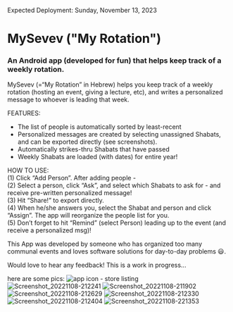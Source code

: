    Expected Deployment: Sunday, November 13, 2023
   
   
# MySevev ("My Rotation")
### An Android app (developed for fun) that helps keep track of a weekly rotation.
  
      
       
MySevev (=“My Rotation” in Hebrew) helps you keep track of a weekly rotation (hosting an event, giving a lecture, etc), and writes a personalized message to whoever is leading that week.
   
FEATURES:
- The list of people is automatically sorted by least-recent
- Personalized messages are created by selecting unassigned 
   Shabats, and can be exported directly (see screenshots).
- Automatically strikes-thru Shabats that have passed
- Weekly Shabats are loaded (with dates) for entire year!
   
HOW TO USE:   
(1) Click “Add Person”. After adding people -   
(2) Select a person, click “Ask”, and select which Shabats to ask for - and receive pre-written personalized message!    
(3) Hit “Share!” to export directly.    
(4) When he/she answers you, select the Shabat and person and click “Assign”. The app will reorganize the people list for you.     
(5) Don’t forget to hit “Remind” (select Person) leading up to the event (and receive a personalized msg)!    
        
    
This App was developed by someone who has organized too many communal events and loves software solutions for day-to-day problems 😃.
   
Would love to hear any feedback! This is a work in progress...

 here are some pics:
      ![app icon - store listing](https://user-images.githubusercontent.com/91850832/200668925-ae2c74a1-c7cc-46f6-8d48-b8751102781c.png)
![Screenshot_20221108-212241](https://user-images.githubusercontent.com/91850832/200669393-f18b4e04-93f9-407e-911b-82dd10915617.png)
![Screenshot_20221108-211902](https://user-images.githubusercontent.com/91850832/200669409-5c846930-9a0e-4464-af47-63a21adfc620.png)
![Screenshot_20221108-212629](https://user-images.githubusercontent.com/91850832/200669432-afd8f091-306d-437f-8570-2c0d70c0f3ed.png)
![Screenshot_20221108-212330](https://user-images.githubusercontent.com/91850832/200669448-13c206d5-985c-484a-b622-e75eb18e9d11.png)
![Screenshot_20221108-212404](https://user-images.githubusercontent.com/91850832/200669471-2073dba0-1e19-421e-bc2d-e31e878de06a.png)
![Screenshot_20221108-221353](https://user-images.githubusercontent.com/91850832/200669484-54076f9c-0609-4dc6-9754-3e275879bb73.png)

